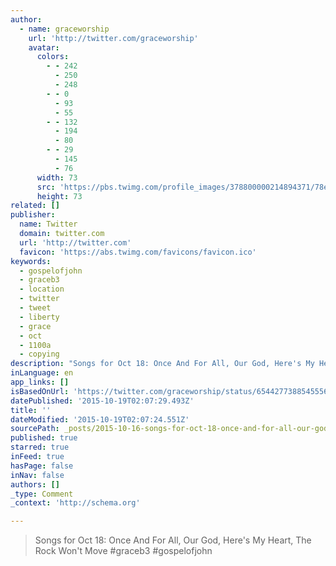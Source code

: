 ```yaml
---
author:
  - name: graceworship
    url: 'http://twitter.com/graceworship'
    avatar:
      colors:
        - - 242
          - 250
          - 248
        - - 0
          - 93
          - 55
        - - 132
          - 194
          - 80
        - - 29
          - 145
          - 76
      width: 73
      src: 'https://pbs.twimg.com/profile_images/378800000214894371/78ea3a928ed48976703ba7f47edc24ef_bigger.jpeg'
      height: 73
related: []
publisher:
  name: Twitter
  domain: twitter.com
  url: 'http://twitter.com'
  favicon: 'https://abs.twimg.com/favicons/favicon.ico'
keywords:
  - gospelofjohn
  - graceb3
  - location
  - twitter
  - tweet
  - liberty
  - grace
  - oct
  - 1100a
  - copying
description: "Songs for Oct 18: Once And For All, Our God, Here's My Heart, The Rock Won't Move #graceb3 #gospelofjohn"
inLanguage: en
app_links: []
isBasedOnUrl: 'https://twitter.com/graceworship/status/654427738854555648'
datePublished: '2015-10-19T02:07:29.493Z'
title: ''
dateModified: '2015-10-19T02:07:24.551Z'
sourcePath: _posts/2015-10-16-songs-for-oct-18-once-and-for-all-our-god-heres-my-heart.md
published: true
starred: true
inFeed: true
hasPage: false
inNav: false
authors: []
_type: Comment
_context: 'http://schema.org'

---
```

> Songs for Oct 18&colon; Once And For All&comma; Our God&comma; Here's My Heart&comma; The Rock Won't Move &num;graceb3 &num;gospelo&fjlig;ohn